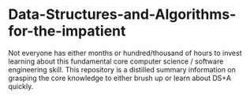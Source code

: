 # Data-Structures-and-Algorithms-for-the-impatient
Not everyone has either months or hundred/thousand of hours to invest learning about this fundamental core computer science / software engineering skill. This repository is a distilled summary information on grasping the core knowledge to either brush up or learn about DS+A quickly.
